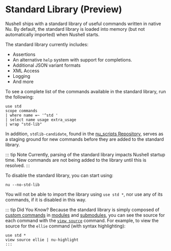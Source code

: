 # Standard Library (Preview)

Nushell ships with a standard library of useful commands written in native Nu. By default, the standard library is loaded into memory (but not automatically imported) when Nushell starts.

The standard library currently includes:

- Assertions
- An alternative `help` system with support for completions.
- Additional JSON variant formats
- XML Access
- Logging
- And more

To see a complete list of the commands available in the standard library, run the following:

```nu
use std
scope commands
| where name =~ '^std '
| select name usage extra_usage
| wrap "std-lib"
```

In addition, `stdlib-candidate`, found in the [nu_scripts Repository](https://github.com/nushell/nu_scripts/tree/main/stdlib-candidate/std-rfc), serves as a staging ground for new commands before they are added to the standard library.

::: tip Note
Currently, parsing of the standard library impacts Nushell startup time. New commands are not being added to the library until this is resolved.
:::

To disable the standard library, you can start using:

```nu
nu --no-std-lib
```

You will not be able to import the library using `use std *`, nor use any of its commands, if it is disabled in this way.

::: tip Did You Know?
Because the standard library is simply composed of [custom commands](./custom_commands.html) in [modules](./modules.html) and [submodules](./modules.html#submodules-and-subcommands), you can see the source for each command with the [`view source`](/commands/docs/view_source.md) command. For example, to view the source for the `ellie` command (with syntax highlighting):

```nu
use std *
view source ellie | nu-highlight
:::
```

